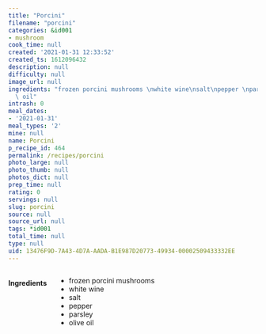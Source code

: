 ```yaml
---
title: "Porcini"
filename: "porcini"
categories: &id001
- mushroom
cook_time: null
created: '2021-01-31 12:33:52'
created_ts: 1612096432
description: null
difficulty: null
image_url: null
ingredients: "frozen porcini mushrooms \nwhite wine\nsalt\npepper \nparsley \nolive\
  \ oil"
intrash: 0
meal_dates:
- '2021-01-31'
meal_types: '2'
mine: null
name: Porcini
p_recipe_id: 464
permalink: /recipes/porcini
photo_large: null
photo_thumb: null
photos_dict: null
prep_time: null
rating: 0
servings: null
slug: porcini
source: null
source_url: null
tags: *id001
total_time: null
type: null
uid: 13476F9D-7A43-4D7A-AADA-B1E987D20773-49934-00002509433332EE
---
```

<div class="large-8 medium-7 columns" id="writeup">	</div><!-- #writeup -->
</div><!-- #row-one -->
<div class="row" id="row-two">	<div class="medium-4 small-5 columns" id="ingredients"><h4>Ingredients</h4><div class="box box-ingredients content"><ul>
<li>frozen porcini mushrooms</li>
<li>white wine</li>
<li>salt</li>
<li>pepper</li>
<li>parsley</li>
<li>olive oil</li>
</ul>
</div>	</div>	<div class="medium-6 small-7 columns" id="directions">	</div>